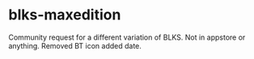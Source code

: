 blks-maxedition
===============

Community request for a different variation of BLKS. Not in appstore or anything. Removed BT icon added date.
